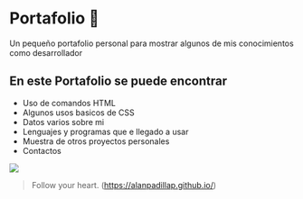 # Portafolio 💚
Un pequeño portafolio personal para mostrar algunos de mis conocimientos como desarrollador 


## En este Portafolio se puede encontrar
* Uso de comandos HTML
* Algunos usos basicos de CSS
* Datos varios sobre mi
* Lenguajes y programas que e llegado a usar
* Muestra de otros proyectos personales
* Contactos 

![](https://i.postimg.cc/J7K16xpC/Captura.png)

> Follow your heart. (https://alanpadillap.github.io/)
